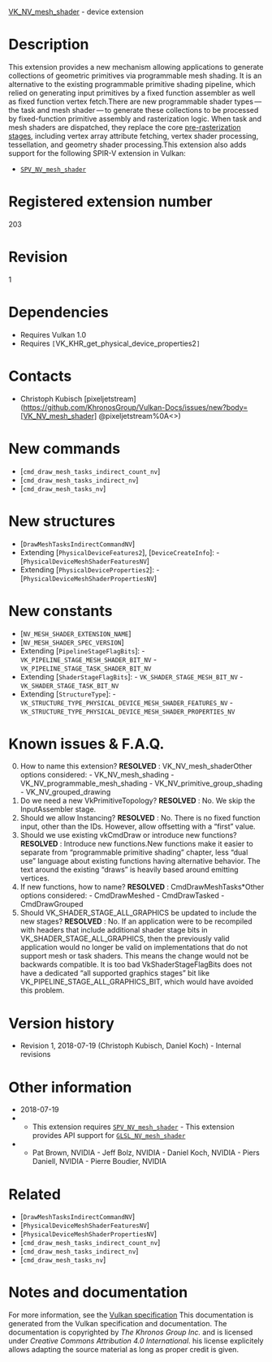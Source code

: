 [VK_NV_mesh_shader](https://www.khronos.org/registry/vulkan/specs/1.3-extensions/man/html/VK_NV_mesh_shader.html) - device extension

# Description
This extension provides a new mechanism allowing applications to generate
collections of geometric primitives via programmable mesh shading.
It is an alternative to the existing programmable primitive shading
pipeline, which relied on generating input primitives by a fixed function
assembler as well as fixed function vertex fetch.There are new programmable shader types — the task and mesh shader — to
generate these collections to be processed by fixed-function primitive
assembly and rasterization logic.
When task and mesh shaders are dispatched, they replace the core
[pre-rasterization stages](https://www.khronos.org/registry/vulkan/specs/1.3-extensions/html/vkspec.html#pipeline-graphics-subsets-pre-rasterization),
including vertex array attribute fetching, vertex shader processing,
tessellation, and geometry shader processing.This extension also adds support for the following SPIR-V extension in
Vulkan:
- [`SPV_NV_mesh_shader`](https://htmlpreview.github.io/?https://github.com/KhronosGroup/SPIRV-Registry/blob/master/extensions/NV/SPV_NV_mesh_shader.html)

# Registered extension number
203

# Revision
1

# Dependencies
- Requires Vulkan 1.0
- Requires `[`VK_KHR_get_physical_device_properties2`]`

# Contacts
- Christoph Kubisch [pixeljetstream](https://github.com/KhronosGroup/Vulkan-Docs/issues/new?body=[VK_NV_mesh_shader] @pixeljetstream%0A<<Here describe the issue or question you have about the VK_NV_mesh_shader extension>>)

# New commands
- [`cmd_draw_mesh_tasks_indirect_count_nv`]
- [`cmd_draw_mesh_tasks_indirect_nv`]
- [`cmd_draw_mesh_tasks_nv`]

# New structures
- [`DrawMeshTasksIndirectCommandNV`]
- Extending [`PhysicalDeviceFeatures2`], [`DeviceCreateInfo`]:  - [`PhysicalDeviceMeshShaderFeaturesNV`] 
- Extending [`PhysicalDeviceProperties2`]:  - [`PhysicalDeviceMeshShaderPropertiesNV`]

# New constants
- [`NV_MESH_SHADER_EXTENSION_NAME`]
- [`NV_MESH_SHADER_SPEC_VERSION`]
- Extending [`PipelineStageFlagBits`]:  - `VK_PIPELINE_STAGE_MESH_SHADER_BIT_NV`  - `VK_PIPELINE_STAGE_TASK_SHADER_BIT_NV` 
- Extending [`ShaderStageFlagBits`]:  - `VK_SHADER_STAGE_MESH_BIT_NV`  - `VK_SHADER_STAGE_TASK_BIT_NV` 
- Extending [`StructureType`]:  - `VK_STRUCTURE_TYPE_PHYSICAL_DEVICE_MESH_SHADER_FEATURES_NV`  - `VK_STRUCTURE_TYPE_PHYSICAL_DEVICE_MESH_SHADER_PROPERTIES_NV`

# Known issues & F.A.Q.
0. How to name this extension? **RESOLVED** : VK_NV_mesh_shaderOther options considered:  - VK_NV_mesh_shading  - VK_NV_programmable_mesh_shading  - VK_NV_primitive_group_shading  - VK_NV_grouped_drawing 
1. Do we need a new VkPrimitiveTopology? **RESOLVED** : No. We skip the InputAssembler stage.
2. Should we allow Instancing? **RESOLVED** : No. There is no fixed function input, other than the IDs. However, allow offsetting with a “first” value.
3. Should we use existing vkCmdDraw or introduce new functions? **RESOLVED** : Introduce new functions.New functions make it easier to separate from “programmable primitive shading” chapter, less “dual use” language about existing functions having alternative behavior. The text around the existing “draws” is heavily based around emitting vertices.
4. If new functions, how to name? **RESOLVED** : CmdDrawMeshTasks*Other options considered:  - CmdDrawMeshed  - CmdDrawTasked  - CmdDrawGrouped 
5. Should VK_SHADER_STAGE_ALL_GRAPHICS be updated to include the new stages? **RESOLVED** : No. If an application were to be recompiled with headers that include additional shader stage bits in VK_SHADER_STAGE_ALL_GRAPHICS, then the previously valid application would no longer be valid on implementations that do not support mesh or task shaders. This means the change would not be backwards compatible. It is too bad VkShaderStageFlagBits does not have a dedicated “all supported graphics stages” bit like VK_PIPELINE_STAGE_ALL_GRAPHICS_BIT, which would have avoided this problem.

# Version history
- Revision 1, 2018-07-19 (Christoph Kubisch, Daniel Koch)  - Internal revisions

# Other information
* 2018-07-19
*   - This extension requires [`SPV_NV_mesh_shader`](https://htmlpreview.github.io/?https://github.com/KhronosGroup/SPIRV-Registry/blob/master/extensions/NV/SPV_NV_mesh_shader.html)  - This extension provides API support for [`GLSL_NV_mesh_shader`](https://github.com/KhronosGroup/GLSL/blob/master/extensions/nv/GLSL_NV_mesh_shader.txt) 
*   - Pat Brown, NVIDIA  - Jeff Bolz, NVIDIA  - Daniel Koch, NVIDIA  - Piers Daniell, NVIDIA  - Pierre Boudier, NVIDIA

# Related
- [`DrawMeshTasksIndirectCommandNV`]
- [`PhysicalDeviceMeshShaderFeaturesNV`]
- [`PhysicalDeviceMeshShaderPropertiesNV`]
- [`cmd_draw_mesh_tasks_indirect_count_nv`]
- [`cmd_draw_mesh_tasks_indirect_nv`]
- [`cmd_draw_mesh_tasks_nv`]

# Notes and documentation
For more information, see the [Vulkan specification](https://www.khronos.org/registry/vulkan/specs/1.3-extensions/html/vkspec.html)
This documentation is generated from the Vulkan specification and documentation.
The documentation is copyrighted by *The Khronos Group Inc.* and is licensed under *Creative Commons Attribution 4.0 International*.
his license explicitely allows adapting the source material as long as proper credit is given.
        